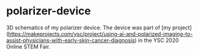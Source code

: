# polarizer-device
3D schematics of my polarizer device. The device was part of [my project] (https://makeprojects.com/ysc/project/using-ai-and-polarized-imaging-to-assist-physicians-with-early-skin-cancer-diagnosis) in the YSC 2020 Online STEM Fair.
